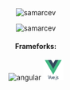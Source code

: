 <p align="center">
<img
align="center"
src="https://github-readme-stats.vercel.app/api/top-langs?username=samarcev&show_icons=true&locale=en&layout=compact"
alt="samarcev"
/>
</p>
<p align="center">
<img
src="https://komarev.com/ghpvc/?username=samarcev&label=Profile%20views&color=0e75b6&style=flat"
alt="samarcev"
/>
</p>
<div align="center">
<h4>Frameforks:</h4>
<span>
    <img
      src="https://angular.io/assets/images/logos/angular/angular.svg"
      alt="angular"
      width="40"
      height="40"
    />
</span>
<span>
    <img
      src="https://raw.githubusercontent.com/devicons/devicon/master/icons/vuejs/vuejs-original-wordmark.svg"
      alt="vuejs"
      width="40"
      height="40"
    />
</span>
</div>
